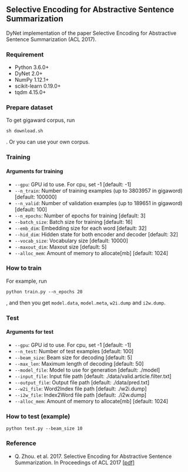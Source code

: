 ## Selective Encoding for Abstractive Sentence Summarization
DyNet implementation of the paper Selective Encoding for Abstractive Sentence Summarization (ACL 2017).

### Requirement
- Python 3.6.0+
- DyNet 2.0+
- NumPy 1.12.1+
- scikit-learn 0.19.0+
- tqdm 4.15.0+

### Prepare dataset
To get gigaward corpus, run
```
sh download.sh
```
. Or you can use your own corpus.

### Training

#### Arguments for training
- `--gpu`: GPU id to use. For cpu, set -1 [default: -1]
- `--n_train`: Number of training examples (up to 3803957 in gigaword) [default: 100000]
- `--n_valid`: Number of validation examples (up to 189651 in gigaword) [default: 100]
- `--n_epochs`: Number of epochs for training [default: 3]
- `--batch_size`: Batch size for training [default: 16]
- `--emb_dim`: Embedding size for each word [default: 32]
- `--hid_dim`: Hidden state for both encoder and decoder [default: 32]
- `--vocab_size`: Vocabulary size [default: 10000]
- `--maxout_dim`: Maxout size [default: 5]
- `--alloc_mem`: Amount of memory to allocate[mb] [default: 1024]

### How to train
For example, run
```
python train.py --n_epochs 20
```
, and then you get `model.data`, `model.meta`, `w2i.dump` and `i2w.dump`.

### Test
#### Arguments for test
- `--gpu`: GPU id to use. For cpu, set -1 [default: -1]
- `--n_test`: Number of test examples [default: 100]
- `--beam_size`: Beam size for decoding [default: 5]
- `--max_len`: Maximum length of decoding [default: 50]
- `--model_file`: Model to use for generation [default: ./model]
- `--input_file`: Input file path [default: ./data/valid.article.filter.txt]
- `--output_file`: Output file path [default: ./data/pred.txt]
- `--w2i_file`: Word2Index file path [default: ./w2i.dump]
- `--i2w_file`: Index2Word file path [default: ./i2w.dump]
- `--alloc_mem`: Amount of memory to allocate[mb] [default: 1024]

### How to test (example)
```
python test.py --beam_size 10
```

### Reference
- Q. Zhou. et al. 2017. Selective Encoding for Abstractive Sentence Summarization. In Proceedings of ACL 2017 \[[pdf\]](http://aclweb.org/anthology/P/P17/P17-1101.pdf)
